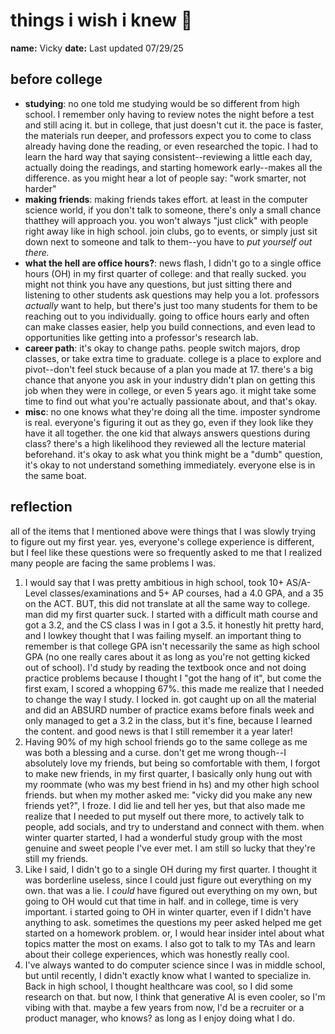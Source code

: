 # things i wish i knew 🌸

**name:**  Vicky
**date:**  Last updated 07/29/25

## before college
- **studying**: no one told me studying would be so different from high school. I remember only having to review notes the night before a test and still acing it. but in college, that just doesn't cut it. the pace is
faster, the materials run deeper, and professors expect you to come to class already having done the reading, or even researched the topic. I had to learn the hard way that saying consistent--reviewing
a little each day, actually doing the readings, and starting homework early--makes all the difference. as you might hear a lot of people say: "work smarter, not harder"
- **making friends**: making friends takes effort. at least in the computer science world, if you don't talk to someone, there's only a small chance thatthey will approach you.
  you won't always "just click" with people right away like in high school. join clubs, go to events, or simply just sit down next to someone and talk to them--you have to _put yourself out there._
- **what the hell are office hours?**: news flash, I didn't go to a single office hours (OH) in my first quarter of college: and that really sucked. you might not think you have any questions,
  but just sitting there and listening to other students ask questions may help you a lot. professors _actually_ want to help, but there's just too many students for them to be reaching out to you individually.
  going to office hours early and often can make classes easier, help you build connections, and even lead to opportunities like getting into a professor's research lab.
- **career path**: it's okay to change paths. people switch majors, drop classes, or take extra time to graduate. college is a place to explore and pivot--don't feel stuck because of a plan you made at 17.
  there's a big chance that anyone you ask in your industry didn't plan on getting this job when they were in college, or even 5 years ago. it might take some time to find out what you're actually passionate about, and that's okay.
- **misc**: no one knows what they're doing all the time. imposter syndrome is real. everyone's figuring it out as they go, even if they look like they have it all together. the one kid that always answers questions during class? there's a
  high likelihood they reviewed all the lecture material beforehand. it's okay to ask what you think might be a "dumb" question, it's okay to not understand something immediately. everyone else is in the same boat.

## reflection  
all of the items that I mentioned above were things that I was slowly trying to figure out my first year. yes, everyone's college experience is different, but I feel like these questions were so frequently asked to me
that I realized many people are facing the same problems I was. 
1. I would say that I was pretty ambitious in high school, took 10+ AS/A-Level classes/examinations and 5+ AP courses, had a 4.0 GPA, and a 35 on the ACT. BUT, this did not translate at all the same way to college.
man did my first quarter suck. I started with a difficult math course and got a 3.2, and the CS class I was in I got a 3.5. it honestly hit pretty hard, and I lowkey thought that I was failing myself. an important thing to
remember is that college GPA isn't necessarily the same as high school GPA (no one really cares about it as long as you're not getting kicked out of school). I'd study by reading the textbook once and not doing practice problems because I
thought I "got the hang of it", but come the first exam, I scored a whopping 67%. this made me realize that I needed to change the way I study. I locked in. got caught up on all the material and did an ABSURD number of practice exams before finals week
and only managed to get a 3.2 in the class, but it's fine, because I learned the content. and good news is that I still remember it a year later!
2. Having 90% of my high school friends go to the same college as me was both a blessing and a curse. don't get me wrong though--I absolutely love my friends, but being so comfortable with them, I forgot to make new friends,
in my first quarter, I basically only hung out with my roommate (who was my best friend in hs) and my other high school friends. but when my mother asked me: "vicky did you make any new friends yet?", I froze.
I did lie and tell her yes, but that also made me realize that I needed to put myself out there more, to actively talk to people, add socials, and try to understand and connect with them. when winter quarter started, I had a wonderful
study group with the most genuine and sweet people I've ever met. I am still so lucky that they're still my friends.
3. Like I said, I didn't go to a single OH during my first quarter. I thought it was borderline useless, since I could just figure out everything on my own. that was a lie. I *could* have figured out everything on
   my own, but going to OH would cut that time in half. and in college, time is very important. i started going to OH in winter quarter, even if I didn't have anything to ask. sometimes the questions my peer asked
   helped me get started on a homework problem. or, I would hear insider intel about what topics matter the most on exams. I also got to talk to my TAs and learn about their college experiences, which was honestly really cool.
4. I've always wanted to do computer science since I was in middle school, but until recently, I didn't exactly know what I wanted to specialize in. Back in high school, I thought healthcare was cool, so I did some research on that.
   but now, I think that generative AI is even cooler, so I'm vibing with that. maybe a few years from now, I'd be a recruiter or a product manager, who knows? as long as I enjoy doing what I do.
